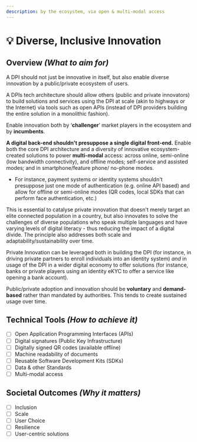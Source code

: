 ```yaml
---
description: by the ecosystem, via open & multi-modal access
---
```


# 💡 Diverse, Inclusive Innovation

## Overview _(What to aim for)_

A DPI should not just be innovative in itself, but also enable diverse innovation by a public/private ecosystem of users.

A DPIs tech architecture should allow others (public and private innovators) to build solutions and services using the DPI at scale (akin to highways or the Internet) via tools such as open APIs (instead of DPI providers building the entire solution in a monolithic fashion).

Enable innovation both by ‘**challenger**’ market players in the ecosystem and by **incumbents**.

**A digital back-end shouldn't presuppose a single digital front-end.** Enable both the core DPI architecture and a diversity of innovative ecosystem-created solutions to power **multi-modal** access: across online, semi-online (low bandwidth connectivity), and offline modes; self-service and assisted modes; and in smartphone/feature phone/ no-phone modes.&#x20;

* For instance, payment systems or identity systems shouldn't presuppose just one mode of authentication (e.g. online API based) and allow for offline or semi-online modes (QR codes, local SDKs that can perform face authentication, etc.)&#x20;

This is essential to catalyse private innovation that doesn't merely target an elite connected population in a country, but also innovates to solve the challenges of diverse populations who speak multiple languages and have varying levels of digital literacy - thus reducing the impact of a digital divide. The principle also addresses both scale and adaptability/sustainability over time.

Private Innovation can be leveraged both in building the DPI (for instance, in driving private partners to enroll individuals into an identity system) _and_ in usage of the DPI in a wider digital economy to offer solutions (for instance, banks or private players using an identity eKYC to offer a service like opening a bank account).

Public/private adoption and innovation should be **voluntary** and **demand-based** rather than mandated by authorities. This tends to create sustained usage over time.&#x20;

## **Technical Tools&#x20;**_**(How to achieve it)**_&#x20;

* [ ] Open Application Programming Interfaces (APIs)
* [ ] Digital signatures (Public Key Infrastructure)
* [ ] Digitally signed QR codes (available offline)
* [ ] Machine readability of documents
* [ ] Reusable Software Development Kits (SDKs)
* [ ] Data & other Standards
* [ ] Multi-modal access

## **Societal Outcomes&#x20;**_**(Why it matters)**_

* [ ] Inclusion
* [ ] Scale
* [ ] User Choice
* [ ] Resilience
* [ ] User-centric solutions
